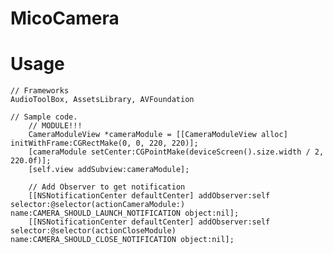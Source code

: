 MicoCamera
======
<a href="https://github.com/YoonLee/MicroScreenCamera/blob/master/Demo.png?raw=true"></a>

Usage
======
```obj
// Frameworks
AudioToolBox, AssetsLibrary, AVFoundation

// Sample code.
    // MODULE!!!
    CameraModuleView *cameraModule = [[CameraModuleView alloc] initWithFrame:CGRectMake(0, 0, 220, 220)];
    [cameraModule setCenter:CGPointMake(deviceScreen().size.width / 2, 220.0f)];
    [self.view addSubview:cameraModule];
    
    // Add Observer to get notification
    [[NSNotificationCenter defaultCenter] addObserver:self selector:@selector(actionCameraModule:) name:CAMERA_SHOULD_LAUNCH_NOTIFICATION object:nil];
    [[NSNotificationCenter defaultCenter] addObserver:self selector:@selector(actionCloseModule) name:CAMERA_SHOULD_CLOSE_NOTIFICATION object:nil];

```

